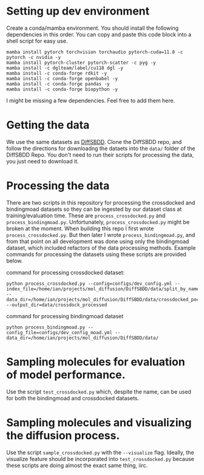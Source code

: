# Setting up dev environment

Create a conda/mamba environment. You should install the following dependencies in this order. You can copy and paste this code block into a shell script for easy use.

```console
mamba install pytorch torchvision torchaudio pytorch-cuda=11.8 -c pytorch -c nvidia -y
mamba install pytorch-cluster pytorch-scatter -c pyg -y
mamba install -c dglteam/label/cu118 dgl -y
mamba install -c conda-forge rdkit -y
mamba install -c conda-forge openbabel -y
mamba install -c conda-forge pandas -y
mamba install -c conda-forge biopython -y
```

I might be missing a few dependencies. Feel free to add them here.

# Getting the data

We use the same datasets as [DiffSBDD](https://github.com/arneschneuing/DiffSBDD). Clone the DiffSBDD repo, and follow the directions for downloadng the dataets into the `data/` folder of the DiffSBDD Repo. You don't need to run their scripts for processing the data, you just need to download it.

# Processing the data

There are two scripts in this repository for processing the crossdocked and bindingmoad datasets so they can be ingested by our dataset class at training/evaluation time. These are `process_crossdocked.py` and `process_bindingmoad.py`. Unfortunately, `process_crossdocked.py` might be broken at the moment. When building this repo I first wrote `process_crossdocked.py`. But then later I wrote `process_bindingmoad.py`, and from that point on all development was done using only the bindingmoad dataset, which included refactors of the data processing methods. Example commands for processing the datasets using these scripts are provided below. 

command for processing crossdocked dataset:
```console
python process_crossdocked.py --config=configs/dev_config.yml --index_file=/home/ian/projects/mol_diffusion/DiffSBDD/data/split_by_name.pt --data_dir=/home/ian/projects/mol_diffusion/DiffSBDD/data/crossdocked_pocket10 --output_dir=data/crossdock_processed
```

command for processing bindingmoad dataset
```console
python process_bindingmoad.py --config_file=configs/dev_config_moad.yml --data_dir=/home/ian/projects/mol_diffusion/DiffSBDD/data/ 
```

<!-- a comment about the dataset:
it looks like the dataset is crossdocked where the receptors already have waters removed and they've been reduced to an atom pocket of size around 10 angstrom. I followed the string of papers that use this dataset and they give a very paltry description of how exactly this dataset was produced from CrossDocked2020. This is infuriating. It also means that most of my "processing" code is useless because a pocket has already been selected and certain types of atoms already removed. Did they remove all metals from proteins? I don't know! Nobody has said anywhere. Should I include heavy metals in the approved receptor atom types? I don't know! I would have to manually check if any of those atoms appear in the dataset, which I don't have time to do. This is ridiculous.  -->



# Sampling molecules for evaluation of model performance.

Use the script `test_crossdocked.py` which, despite the name, can be used for both the bindingmoad and crossdocked datasets. 

# Sampling molecules and visualizing the diffusion process.

Use the script `sample_crossdocked.py` with the `--visualize` flag. Ideally, the visualize feature should be incorporated into `test_crossdocked.py` because these scripts are doing almost the exact same thing, iirc. 